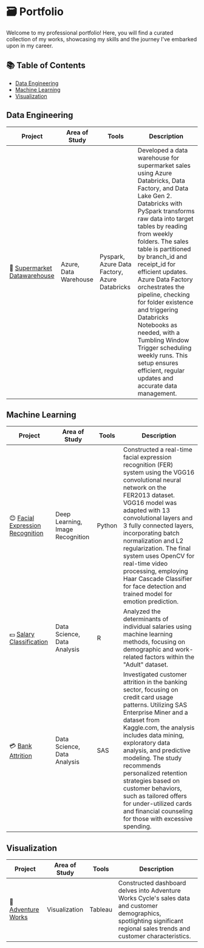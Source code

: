 # 🗃️ Portfolio
Welcome to my professional portfolio! Here, you will find a curated collection of my works, showcasing my skills and the journey I've embarked upon in my career.

## 📚 Table of Contents
- [Data Engineering](#data-engineering)
- [Machine Learning](#machine-learning)
- [Visualization](#visualization)

## Data Engineering

| Project | Area of Study | Tools | Description |
|--------------|-----------------|-------|---------------------|
| 🏪 [Supermarket Datawarehouse](https://github.com/hengkisan/azure-supermarket-datawarehouse) | Azure, Data Warehouse | Pyspark, Azure Data Factory, Azure Databricks | Developed a data warehouse for supermarket sales using Azure Databricks, Data Factory, and Data Lake Gen 2. Databricks with PySpark transforms raw data into target tables by reading from weekly folders. The sales table is partitioned by branch_id and receipt_id for efficient updates. Azure Data Factory orchestrates the pipeline, checking for folder existence and triggering Databricks Notebooks as needed, with a Tumbling Window Trigger scheduling weekly runs. This setup ensures efficient, regular updates and accurate data management.|

## Machine Learning
| Project | Area of Study | Tools | Description |
|--------------|-----------------|-------|---------------------|
| 😊 [Facial Expression Recognition](https://github.com/hengkisan/FER-python) | Deep Learning, Image Recognition | Python | Constructed a real-time facial expression recognition (FER) system using the VGG16 convolutional neural network on the FER2013 dataset. VGG16 model was adapted with 13 convolutional layers and 3 fully connected layers, incorporating batch normalization and L2 regularization. The final system uses OpenCV for real-time video processing, employing Haar Cascade Classifier for face detection and trained model for emotion prediction.|
| 💵 [Salary Classification](https://github.com/hengkisan/salary-classification-r) | Data Science, Data Analysis | R | Analyzed the determinants of individual salaries using machine learning methods, focusing on demographic and work-related factors within the "Adult" dataset.|
| 💳 [Bank Attrition](https://github.com/hengkisan/bank-attrition-SAS) | Data Science, Data Analysis | SAS | Investigated customer attrition in the banking sector, focusing on credit card usage patterns. Utilizing SAS Enterprise Miner and a dataset from Kaggle.com, the analysis includes data mining, exploratory data analysis, and predictive modeling. The study recommends personalized retention strategies based on customer behaviors, such as tailored offers for under-utilized cards and financial counseling for those with excessive spending.|

## Visualization
| Project | Area of Study | Tools | Description |
|--------------|-----------------|-------|---------------------|
| 🚴 [Adventure Works](https://github.com/hengkisan/adventure-works-tableau) | Visualization | Tableau | Constructed dashboard delves into Adventure Works Cycle's sales data and customer demographics, spotlighting significant regional sales trends and customer characteristics.|
